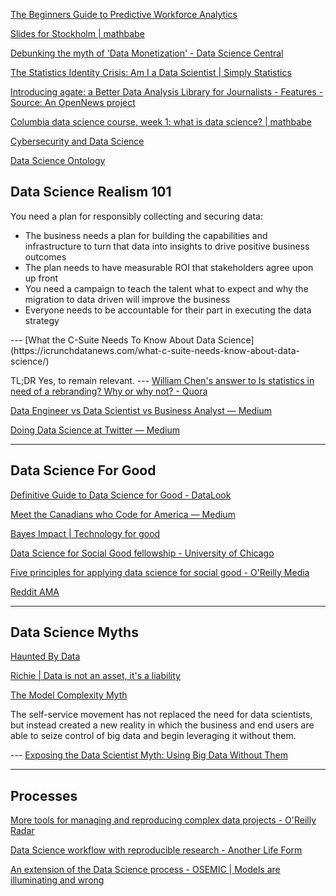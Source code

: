 <!-- njnmdoc:  title="Data Science"  -->
[The Beginners Guide to Predictive Workforce Analytics](http://www.kdnuggets.com/2015/10/beginners-guide-predictive-workforce-analytics.html)

[Slides for Stockholm | mathbabe](http://mathbabe.org/2015/10/30/slides-for-stockholm/)

[Debunking the myth of 'Data Monetization' - Data Science Central](http://www.datasciencecentral.com/profiles/blogs/debunking-the-myth-of-data-monetization)

[The Statistics Identity Crisis: Am I a Data Scientist | Simply Statistics](http://simplystatistics.org/2015/10/30/the-statistics-identity-crisis-am-i-a-data-scientist/)

[Introducing agate: a Better Data Analysis Library for Journalists - Features - Source: An OpenNews project](https://source.opennews.org/en-US/articles/introducing-agate/)

[Columbia data science course, week 1: what is data science? | mathbabe](http://mathbabe.org/2012/09/06/columbia-data-science-course-week-1-what-is-data-science/)

[Cybersecurity and Data Science](https://ognitio.com/cybersecurity-and-data-science/)

[Data Science Ontology](http://www.datascienceontology.com/)

<h2>Data Science Realism 101</h2>

You need a plan for responsibly collecting and securing data:

<ul>

<li>The business needs a plan for building the capabilities and infrastructure to turn that data into insights to drive positive business outcomes

<li>The plan needs to have measurable ROI that stakeholders agree upon up front

<li>You need a campaign to teach the talent what to expect and why the migration to data driven will improve the business

<li>Everyone needs to be accountable for their part in executing the data strategy

</ul> --- [What the C-Suite Needs To Know About Data Science](https://icrunchdatanews.com/what-c-suite-needs-know-about-data-science/)

TL;DR Yes, to remain relevant. --- [William Chen's answer to Is statistics in need of a rebranding? Why or why not? - Quora](http://www.quora.com/Is-statistics-in-need-of-a-rebranding-Why-or-why-not/answer/William-Chen-6)

[Data Engineer vs Data Scientist vs Business Analyst — Medium](https://medium.com/@KevinSchmidtBiz/data-engineer-vs-data-scientist-vs-business-analyst-b68d201364bc)

[Doing Data Science at Twitter — Medium](https://medium.com/@rchang/my-two-year-journey-as-a-data-scientist-at-twitter-f0c13298aee6)

---

## Data Science For Good

[ Definitive Guide to Data Science for Good - DataLook](http://blog.datalook.io/definitive-guide-data-science-good/)

[Meet the Canadians who Code for America — Medium](https://medium.com/@transitapp/meet-the-canadians-who-code-for-america-b3da6d478a50)

[Bayes Impact | Technology for good](http://www.bayesimpact.org/)

[Data Science for Social Good fellowship - University of Chicago](http://dssg.uchicago.edu/)

[Five principles for applying data science for social good - O'Reilly Media](https://www.oreilly.com/ideas/five-principles-for-applying-data-science-for-social-good)


[Reddit AMA](https://www.reddit.com/r/datascience/comments/3zq4s6/ama_data_scientist_jake_porway_of_datakind/)


---

## Data Science Myths


[Haunted By Data](http://idlewords.com/talks/haunted_by_data.htm)

[Richie | Data is not an asset, it's a liability](https://www.richie.fi/blog/data-is-a-liability.html)

[The Model Complexity Myth](https://jakevdp.github.io/blog/2015/07/06/model-complexity-myth/)

The self-service movement has not replaced the need for data scientists, but instead created a new reality in which the business and end users are able to seize control of big data and begin leveraging it without them.



 --- [Exposing the Data Scientist Myth: Using Big Data Without Them](http://www.datanami.com/2015/11/03/exposing-the-data-scientist-myth-using-big-data-without-them/)

---

## Processes


[More tools for managing and reproducing complex data projects - O'Reilly Radar](http://radar.oreilly.com/2015/04/more-tools-for-managing-and-reproducing-complex-data-projects.html)

[Data Science workflow with reproducible research - Another Life Form](http://mfactor.sdf.org/data-science-workflow-with-reproducible-research.html)

[An extension of the Data Science process - OSEMIC | Models are illuminating and wrong](https://peadarcoyle.wordpress.com/2015/03/22/an-extension-of-the-data-science-process-osemic/)

